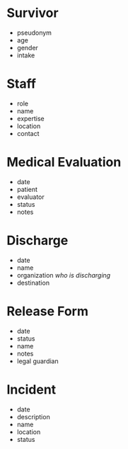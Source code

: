# Survivor
* pseudonym
* age
* gender
* intake


# Staff
* role
* name
* expertise
* location
* contact

# Medical Evaluation
* date
* patient
* evaluator
* status
* notes

# Discharge
* date
* name
* organization _who is discharging_
* destination

# Release Form
* date
* status
* name
* notes
* legal guardian

# Incident
* date
* description
* name
* location
* status
